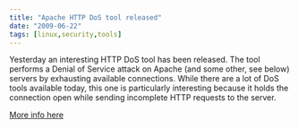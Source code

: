 ```yaml
---
title: "Apache HTTP DoS tool released"
date: "2009-06-22"
tags: [linux,security,tools]
---
```


Yesterday an interesting HTTP DoS tool has been released. The tool performs a Denial of Service attack on Apache (and some other, see below) servers by exhausting available connections. While there are a lot of DoS tools available today, this one is particularly interesting because it holds the connection open while sending incomplete HTTP requests to the server.

[More info here](http://isc.sans.org/diary.html?storyid=6601)
